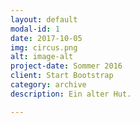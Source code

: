 ```yaml
---
layout: default
modal-id: 1
date: 2017-10-05
img: circus.png
alt: image-alt
project-date: Sommer 2016
client: Start Bootstrap
category: archive
description: Ein alter Hut.

---
```

